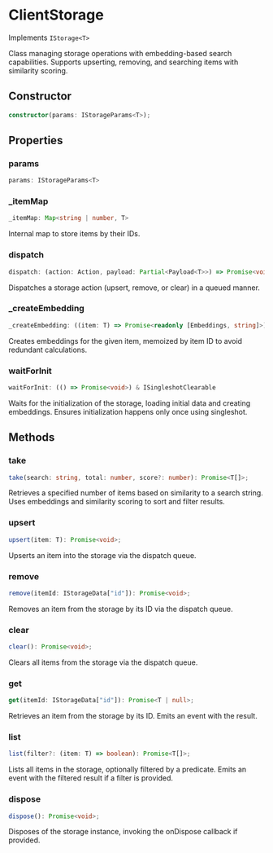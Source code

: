 # ClientStorage

Implements `IStorage<T>`

Class managing storage operations with embedding-based search capabilities.
Supports upserting, removing, and searching items with similarity scoring.

## Constructor

```ts
constructor(params: IStorageParams<T>);
```

## Properties

### params

```ts
params: IStorageParams<T>
```

### _itemMap

```ts
_itemMap: Map<string | number, T>
```

Internal map to store items by their IDs.

### dispatch

```ts
dispatch: (action: Action, payload: Partial<Payload<T>>) => Promise<void>
```

Dispatches a storage action (upsert, remove, or clear) in a queued manner.

### _createEmbedding

```ts
_createEmbedding: ((item: T) => Promise<readonly [Embeddings, string]>) & IClearableMemoize<string | number> & IControlMemoize<string | number, Promise<readonly [Embeddings, string]>>
```

Creates embeddings for the given item, memoized by item ID to avoid redundant calculations.

### waitForInit

```ts
waitForInit: (() => Promise<void>) & ISingleshotClearable
```

Waits for the initialization of the storage, loading initial data and creating embeddings.
Ensures initialization happens only once using singleshot.

## Methods

### take

```ts
take(search: string, total: number, score?: number): Promise<T[]>;
```

Retrieves a specified number of items based on similarity to a search string.
Uses embeddings and similarity scoring to sort and filter results.

### upsert

```ts
upsert(item: T): Promise<void>;
```

Upserts an item into the storage via the dispatch queue.

### remove

```ts
remove(itemId: IStorageData["id"]): Promise<void>;
```

Removes an item from the storage by its ID via the dispatch queue.

### clear

```ts
clear(): Promise<void>;
```

Clears all items from the storage via the dispatch queue.

### get

```ts
get(itemId: IStorageData["id"]): Promise<T | null>;
```

Retrieves an item from the storage by its ID.
Emits an event with the result.

### list

```ts
list(filter?: (item: T) => boolean): Promise<T[]>;
```

Lists all items in the storage, optionally filtered by a predicate.
Emits an event with the filtered result if a filter is provided.

### dispose

```ts
dispose(): Promise<void>;
```

Disposes of the storage instance, invoking the onDispose callback if provided.
